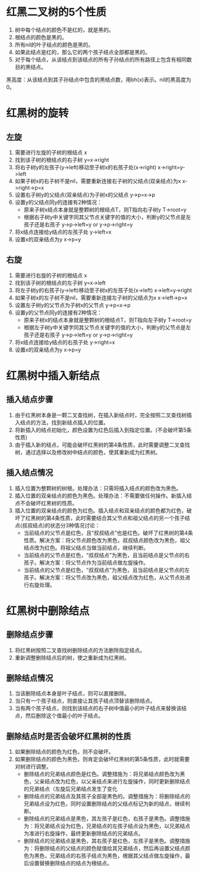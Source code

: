 # 红黑二叉树的5个性质
1. 树中每个结点的颜色不是红的，就是黑的。
2. 根结点的颜色是黑的。
3. 所有nil的叶子结点的颜色是黑的。
4. 如果此结点是红的，那么它的两个孩子结点全部都是黑的。
5. 对于每个结点，从该结点到该结点的所有子孙结点的所有路径上包含有相同数目的黑结点。

黑高度：从该结点到其子孙结点中包含的黑结点数，用bh(x)表示。nil的黑高度为0。

# 红黑树的旋转
## 左旋
1. 需要进行左旋的子树的根结点   x
2. 找到该子树的根结点的右子树   y=x->right
3. 将右子树y的左孩子(y->left)移动至子树x的右孩子处(x->right)    x->right=y->left
4. 如果子树x的右子树不是nil，需要重新连接右子树的父结点(双亲结点)为x    x->right->p=x
5. 设置右子树y的父结点(双亲结点)为子树x的父结点 y->p=x->p
6. 设置y的父结点同y的连接有2种情况：
    * 原来子树x结点本身就是整颗树的根结点T，则T指向右子树y  T->root=y
    * 根据右子树y中关键字同其父节点关键字的值的大小，判断y的父节点是左孩子还是右孩子    y->p->left=y  or  y->p->right=y
7. 将x结点连接给y结点的左孩子处     y->left=x
8. 设置x的双亲结点为y   x->p=y
## 右旋
1. 需要进行右旋的子树的根结点   x
2. 找到该子树的根结点的左子树   y=x->left
3. 将左子树y的右孩子(y->left)移动至子树x的左孩子处(x->left)     x->left=y->right
4. 如果子树x的左子树不是nil，需要重新连接左子树的父结点为x
x->left->p=x
5. 设置左子树y的父节点为子树x的父节点 y->p=x->p
6. 设置y的父节点同y的连接有2种情况：
    * 原来子树x的结点本身就是整颗树的根结点T，则T指向左子树y T->root=y
    * 根据左子树y中关键字同其父节点关键字的值的大小，判断y的父节点是左孩子还是右孩子    y->p->left=y  or y->p->right=y
7. 将x结点连接给y结点的右孩子处     y->right=x
8. 设置x的双亲结点为y   x->p=y

# 红黑树中插入新结点
## 插入结点步骤
1. 由于红黑树本身是一颗二叉查找树，在插入新结点时，完全按照二叉查找树插入结点的方法，找到新结点插入的位置。
2. 将新插入的结点初始化，颜色设置为红色后插入到指定位置。(不会破坏第5条性质)
3. 由于插入新的结点，可能会破坏红黑树的第4条性质，此时需要调整二叉查找树，通过选择以及修改树中结点的颜色，使其重新成为红黑树。
## 插入结点情况
1. 插入位置为整颗树的树根。处理办法：只需将插入结点的颜色改为黑色。
2. 插入位置的双亲结点的颜色为黑色。处理办法：不需要做任何操作。新插入结点不会破坏红黑树的性质。
3. 插入位置的双亲结点的颜色为红色。插入结点和双亲结点的颜色都为红色，破坏了红黑树的第4条性质，此时需要结合其父节点和祖父结点的另一个孩子结点(叔叔结点)的状态分3种情况讨论：
    * 当前结点的父节点是红色，且“叔叔结点”也是红色。破坏了红黑树的第4条性质。解决方案：将父节点颜色改为黑色，叔叔结点颜色改为黑色，祖父结点改为红色。将祖父结点当做当前结点，继续判断。
    * 当前结点的父节点是红色，“叔叔结点”为黑色，且当前结点是父节点的右孩子。解决方案：将父节点作为当前结点做左旋操作。
    * 当前结点的父节点是红色，“叔叔结点”为黑色，且当前结点是父节点的左孩子。解决方案：将父节点改为黑色，祖父结点改为红色，从父节点处进行右旋处理。

# 红黑树中删除结点
## 删除结点步骤
1. 将红黑树按照二叉查找树删除结点的方法删除指定结点。
2. 重新调整删除结点后的树，使之重新成为红黑树。
## 删除结点情况
1. 当该删除结点本身是叶子结点，则可以直接删除。
2. 当只有一个孩子结点，则直接让其孩子结点顶替该删除结点。
3. 当有两个孩子结点，则找到该结点的右子树中值最小的叶子结点来替换该结点，然后删除这个值最小的叶子结点。
## 删除结点时是否会破坏红黑树的性质
1. 如果删除结点的颜色为红色，则不会破坏。
2. 如果删除结点的颜色为黑色，则肯定会破坏红黑树的第5条性质，此时就需要对树进行调整。
    * 删除结点的兄弟结点颜色是红色。调整措施为：将兄弟结点颜色改为黑色，父亲结点改为红色，以父亲结点来进行左旋操作，同时更新删除结点的兄弟结点（左旋后兄弟结点发生了变化
    * 删除结点的兄弟结点及其孩子全部是黑色的。调整措施为：将删除结点的兄弟结点设为红色，同时设置删除结点的父结点标记为新的结点，继续判断。
    * 删除结点的兄弟结点是黑色，其左孩子是红色，右孩子是黑色。调整措施为：将兄弟结点设为红色，兄弟结点的左孩子结点设为黑色，以兄弟结点为准进行右旋操作，最终更新删除结点的兄弟结点。
    * 删除结点的兄弟结点是黑色，其右孩子是红色，左孩子是黑色。调整措施为：将删除结点的父结点的颜色赋值给其兄弟结点，然后再设置父结点颜色为黑色，兄弟结点的右孩子结点为黑色，根据其父结点做左旋操作，最后设置替换删除结点的结点为根结点。